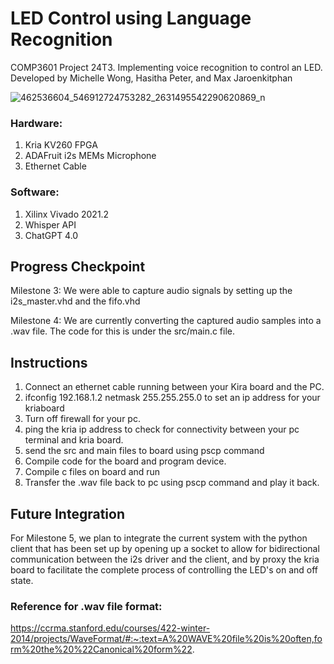 # LED Control using Language Recognition

COMP3601 Project 24T3. Implementing voice recognition to control an LED. 
Developed by Michelle Wong, Hasitha Peter, and Max Jaroenkitphan

![462536604_546912724753282_2631495542290620869_n](https://github.com/user-attachments/assets/dfdc54bb-c350-4450-8c1d-1fa393f99e07)


### Hardware:
1. Kria KV260 FPGA
2. ADAFruit i2s MEMs Microphone
3. Ethernet Cable
   
### Software:
1. Xilinx Vivado 2021.2
2. Whisper API
3. ChatGPT 4.0


## Progress Checkpoint
Milestone 3: We were able to capture audio signals by setting up the i2s_master.vhd and the fifo.vhd

Milestone 4: We are currently converting the captured audio samples into a .wav file. The code for this is under the src/main.c file.

## Instructions 
1. Connect an ethernet cable running between your Kira board and the PC.
2. ifconfig 192.168.1.2 netmask 255.255.255.0 to set an ip address for your kriaboard
3. Turn off firewall for your pc.
4. ping the kria ip address to check for connectivity between your pc terminal and kria board.
5. send the src and main files to board using pscp command
6. Compile code for the board and program device.
7. Compile c files on board and run
8. Transfer the .wav file back to pc using pscp command and play it back.

## Future Integration
For Milestone 5, we plan to integrate the current system with the python client that has been set up by opening up a socket to allow for bidirectional communication between the i2s driver and the client, and by proxy the kria board to facilitate the complete process of controlling the LED's on and off state.

### Reference for .wav file format: 
https://ccrma.stanford.edu/courses/422-winter-2014/projects/WaveFormat/#:~:text=A%20WAVE%20file%20is%20often,form%20the%20%22Canonical%20form%22.

